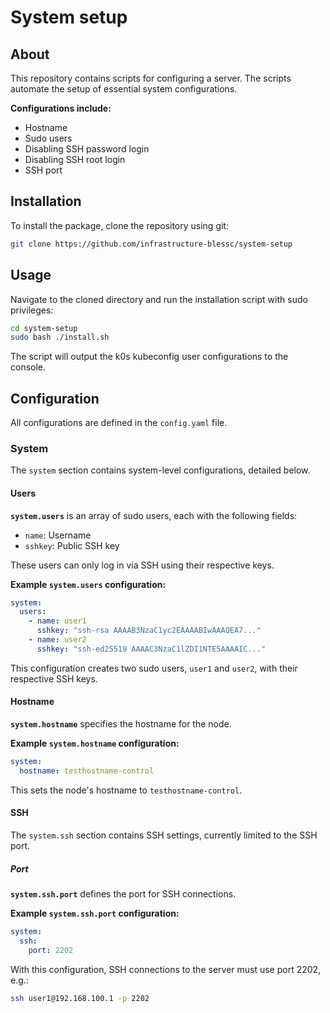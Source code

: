# System setup

## About
This repository contains scripts for configuring a server. The scripts automate the setup of essential system configurations.

**Configurations include:**
- Hostname
- Sudo users
- Disabling SSH password login
- Disabling SSH root login
- SSH port

## Installation

To install the package, clone the repository using git:

```bash
git clone https://github.com/infrastructure-blessc/system-setup
```

## Usage

Navigate to the cloned directory and run the installation script with sudo privileges:

```bash
cd system-setup
sudo bash ./install.sh
```

The script will output the k0s kubeconfig user configurations to the console.

## Configuration

All configurations are defined in the `config.yaml` file.

### System

The `system` section contains system-level configurations, detailed below.

#### Users

**`system.users`** is an array of sudo users, each with the following fields:
- `name`: Username
- `sshkey`: Public SSH key

These users can only log in via SSH using their respective keys.

**Example `system.users` configuration:**
```yaml
system:
  users:
    - name: user1
      sshkey: "ssh-rsa AAAAB3NzaC1yc2EAAAABIwAAAQEA7..."
    - name: user2
      sshkey: "ssh-ed25519 AAAAC3NzaC1lZDI1NTE5AAAAIC..."
```

This configuration creates two sudo users, `user1` and `user2`, with their respective SSH keys.

#### Hostname

**`system.hostname`** specifies the hostname for the node.

**Example `system.hostname` configuration:**
```yaml
system:
  hostname: testhostname-control
```

This sets the node's hostname to `testhostname-control`.

#### SSH

The `system.ssh` section contains SSH settings, currently limited to the SSH port.

##### Port

**`system.ssh.port`** defines the port for SSH connections.

**Example `system.ssh.port` configuration:**
```yaml
system:
  ssh:
    port: 2202
```

With this configuration, SSH connections to the server must use port 2202, e.g.:
```bash
ssh user1@192.168.100.1 -p 2202
```